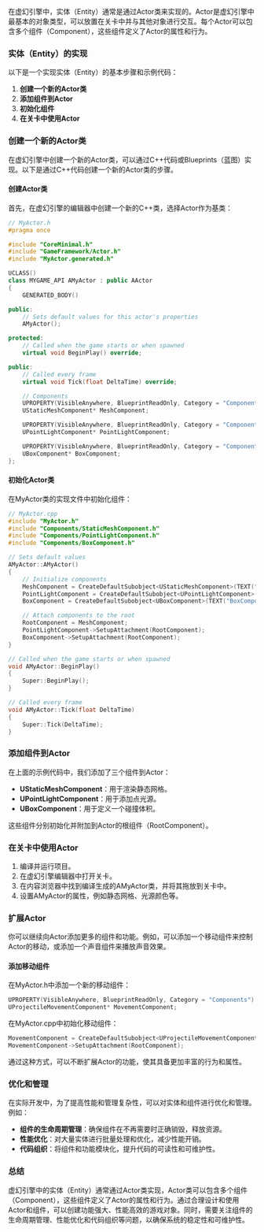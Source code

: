 在虚幻引擎中，实体（Entity）通常是通过Actor类来实现的。Actor是虚幻引擎中最基本的对象类型，可以放置在关卡中并与其他对象进行交互。每个Actor可以包含多个组件（Component），这些组件定义了Actor的属性和行为。

### 实体（Entity）的实现

以下是一个实现实体（Entity）的基本步骤和示例代码：

1. **创建一个新的Actor类**
2. **添加组件到Actor**
3. **初始化组件**
4. **在关卡中使用Actor**

### 创建一个新的Actor类

在虚幻引擎中创建一个新的Actor类，可以通过C++代码或Blueprints（蓝图）实现。以下是通过C++代码创建一个新的Actor类的步骤。

#### 创建Actor类

首先，在虚幻引擎的编辑器中创建一个新的C++类，选择Actor作为基类：

```cpp
// MyActor.h
#pragma once

#include "CoreMinimal.h"
#include "GameFramework/Actor.h"
#include "MyActor.generated.h"

UCLASS()
class MYGAME_API AMyActor : public AActor
{
    GENERATED_BODY()

public:
    // Sets default values for this actor's properties
    AMyActor();

protected:
    // Called when the game starts or when spawned
    virtual void BeginPlay() override;

public:
    // Called every frame
    virtual void Tick(float DeltaTime) override;

    // Components
    UPROPERTY(VisibleAnywhere, BlueprintReadOnly, Category = "Components")
    UStaticMeshComponent* MeshComponent;

    UPROPERTY(VisibleAnywhere, BlueprintReadOnly, Category = "Components")
    UPointLightComponent* PointLightComponent;

    UPROPERTY(VisibleAnywhere, BlueprintReadOnly, Category = "Components")
    UBoxComponent* BoxComponent;
};
```

#### 初始化Actor类

在MyActor类的实现文件中初始化组件：

```cpp
// MyActor.cpp
#include "MyActor.h"
#include "Components/StaticMeshComponent.h"
#include "Components/PointLightComponent.h"
#include "Components/BoxComponent.h"

// Sets default values
AMyActor::AMyActor()
{
    // Initialize components
    MeshComponent = CreateDefaultSubobject<UStaticMeshComponent>(TEXT("MeshComponent"));
    PointLightComponent = CreateDefaultSubobject<UPointLightComponent>(TEXT("PointLightComponent"));
    BoxComponent = CreateDefaultSubobject<UBoxComponent>(TEXT("BoxComponent"));

    // Attach components to the root
    RootComponent = MeshComponent;
    PointLightComponent->SetupAttachment(RootComponent);
    BoxComponent->SetupAttachment(RootComponent);
}

// Called when the game starts or when spawned
void AMyActor::BeginPlay()
{
    Super::BeginPlay();
}

// Called every frame
void AMyActor::Tick(float DeltaTime)
{
    Super::Tick(DeltaTime);
}
```

### 添加组件到Actor

在上面的示例代码中，我们添加了三个组件到Actor：

- **UStaticMeshComponent**：用于渲染静态网格。
- **UPointLightComponent**：用于添加点光源。
- **UBoxComponent**：用于定义一个碰撞体积。

这些组件分别初始化并附加到Actor的根组件（RootComponent）。

### 在关卡中使用Actor

1. 编译并运行项目。
2. 在虚幻引擎编辑器中打开关卡。
3. 在内容浏览器中找到编译生成的AMyActor类，并将其拖放到关卡中。
4. 设置AMyActor的属性，例如静态网格、光源颜色等。

### 扩展Actor

你可以继续向Actor添加更多的组件和功能。例如，可以添加一个移动组件来控制Actor的移动，或添加一个声音组件来播放声音效果。

#### 添加移动组件

在MyActor.h中添加一个新的移动组件：

```cpp
UPROPERTY(VisibleAnywhere, BlueprintReadOnly, Category = "Components")
UProjectileMovementComponent* MovementComponent;
```

在MyActor.cpp中初始化移动组件：

```cpp
MovementComponent = CreateDefaultSubobject<UProjectileMovementComponent>(TEXT("MovementComponent"));
MovementComponent->SetupAttachment(RootComponent);
```

通过这种方式，可以不断扩展Actor的功能，使其具备更加丰富的行为和属性。

### 优化和管理

在实际开发中，为了提高性能和管理复杂性，可以对实体和组件进行优化和管理。例如：

- **组件的生命周期管理**：确保组件在不再需要时正确销毁，释放资源。
- **性能优化**：对大量实体进行批量处理和优化，减少性能开销。
- **代码组织**：将组件和功能模块化，提升代码的可读性和可维护性。

### 总结

虚幻引擎中的实体（Entity）通常通过Actor类实现，Actor类可以包含多个组件（Component），这些组件定义了Actor的属性和行为。通过合理设计和使用Actor和组件，可以创建功能强大、性能高效的游戏对象。同时，需要关注组件的生命周期管理、性能优化和代码组织等问题，以确保系统的稳定性和可维护性。